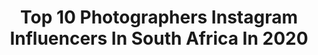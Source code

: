 ---
title: Top 10 Photographers Instagram Influencers In South Africa In 2020
description: >-
  Find top photographers Instagram influencers in South Africa in 2020. Most popular hashtags: #love #smile #healthy #diet.
platform: Instagram
profiles:
  - username: "dunetilley"
    fullname: >-
      
    location: "South Africa"
    followers: 10739
    engagement: 847
    commentsToLikes: 0.018567
    id: ck5zrl6vnwsdb0i14ojswyc84
    verified: false
    hashtags: "#ishootfilm, #somewheremagazine, #streetphotography, #mediumformat"
  - username: "raising.wildlings_"
    fullname: >-
      Raising Wildlings
    location: "South Africa"
    followers: 22252
    engagement: 559
    commentsToLikes: 0.273742
    id: ck5q8gfat61yd0i11untwxg2y
    verified: false
    hashtags: "#letsbuildtogether, #mondaythoughts, #thelockdownlowdown, #wheresthechampagne"
  - username: "camvantonder"
    fullname: >-
      CAMVANTONDER
    location: "South Africa"
    followers: 12054
    engagement: 517
    commentsToLikes: 0.090729
    id: ck0w6d1go803x0i19y773y89w
    verified: false
    hashtags: "#quarantine, #nightmode2, #gopromax, #lockdown"
  - username: "maxkieser_"
    fullname: >-
      M A X I M I L I A N
    location: "South Africa"
    followers: 8311
    engagement: 1694
    commentsToLikes: 0.014033
    id: ckaosdiohr6ni0i78xqytqkbl
    verified: false
    hashtags: "#balilife, #nusapenida, #bali, #balitravel"
  - username: "marcbermanphotography"
    fullname: >-
      Marc Berman | Photographer
    location: "South Africa"
    followers: 15993
    engagement: 241
    commentsToLikes: 0.070445
    id: ck5cdtxbzjrsk0i114cjcvvst
    verified: false
    hashtags: "#sports, #girls, #beta, #indoors"
  - username: "tailsofamermaid"
    fullname: >-
      Natalie Roos
    location: "South Africa"
    followers: 22649
    engagement: 302
    commentsToLikes: 0.048450
    id: ck55j0i1pvyjp0i11bmfh9euj
    verified: false
    hashtags: "#curlygirlmethod, #safari, #southafrica, #themajlis"
  - username: "anelepapu"
    fullname: >-
      Anele Papu®️
    location: "South Africa"
    followers: 69003
    engagement: 352
    commentsToLikes: 0.019189
    id: ck5qavozqihu00i11w584cvfz
    verified: false
    hashtags: "#theoughmylens, #smile, #balmain, #meninsuits"
  - username: "thickleeyonce"
    fullname: >-
      thickleeyonce@gmail.com
    location: "South Africa"
    followers: 536294
    engagement: 234
    commentsToLikes: 0.017337
    id: ck5hdnbfnocyq0i11ofh0rcm4
    verified: true
    hashtags: "#quarantinewithpm, #portiambareitall, #sharetheglow, #bareitallwithpm"
  - username: "kwanda_photography"
    fullname: >-
      Kwanda Photography
    location: "South Africa"
    followers: 28603
    engagement: 157
    commentsToLikes: 0.060339
    id: ck6u4nwmh4t0s0j714gkg68yp
    verified: false
    hashtags: "#iflovehasnoboundarieswasacouple, #engagement, #mzansibride, #kwandaphotography"
  - username: "lucamonzeglio"
    fullname: >-
      LUCA MONZEGLIO
    location: "South Africa"
    followers: 11107
    engagement: 860
    commentsToLikes: 0.024846
    id: ck139ww3vnixa0i19y9lmto8d
    verified: false
    hashtags: "#saveouroceans, #saynotoplastic, #coronasucks, #lockdown2020"
---